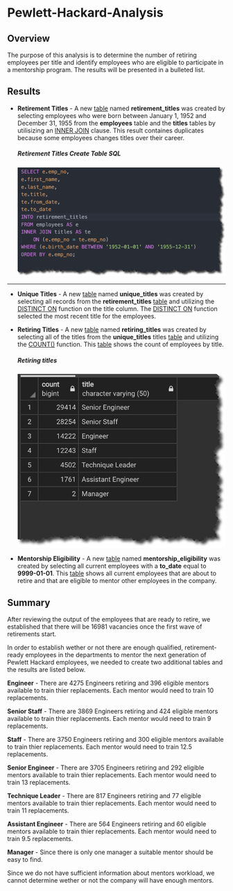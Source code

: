 # Pewlett-Hackard-Analysis

## Overview
The purpose of this analysis is to determine the number of retiring employees per title and identify employees who are eligible to participate in a mentorship program. The results will be presented in a bulleted list.

## Results

* **Retirement Titles** - A new [table](https://w3resource.com/PostgreSQL/create-table.php) named **retirement_titles** was created by selecting employees who were born between January 1, 1952 and December 31, 1955 from the **employees** table and the **titles** tables by utilisizing an [INNER JOIN](https://www.w3resource.com/PostgreSQL/postgresql-inner-join.php) clause.  This result containes duplicates because some employees changes titles over their career.

  ##### Retirement Titles Create Table SQL
  ![image_name](https://github.com/jh2010/Pewlett-Hackard-Analysis/blob/master/images/retirement_titles_create_table_sql.png)
---
* **Unique Titles** - A new [table](https://w3resource.com/PostgreSQL/create-table.php) named **unique_titles** was created by selecting all records from the **retirement_titles** [table](https://w3resource.com/PostgreSQL/create-table.php) and utilizing the [DISTINCT ON](https://www.geekytidbits.com/postgres-distinct-on/)  function on the title column.  The [DISTINCT ON](https://www.geekytidbits.com/postgres-distinct-on/) function selected the most recent title for the employees.

* **Retiring Titles** - A new [table](https://w3resource.com/PostgreSQL/create-table.php) named **retiring_titles** was created by selecting all of the titles from the **unique_titles** titles [table](https://w3resource.com/PostgreSQL/create-table.php) and utilizing the [COUNT()](https://w3resource.com/PostgreSQL/postgresql-count-function.php) function.  This [table](https://w3resource.com/PostgreSQL/create-table.php) shows the count of employees by title.

  ##### Retiring titles
  ![image_name](https://github.com/jh2010/Pewlett-Hackard-Analysis/blob/master/images/retiring_employees_title_count.png)

* **Mentorship Eligibility** - A new [table](https://w3resource.com/PostgreSQL/create-table.php) named **mentorship_eligibility** was created by selecting all current employees with a **to_date** equal to **9999-01-01**.  This [table](https://w3resource.com/PostgreSQL/create-table.php) shows all current employees that are about to retire and that are eligible to mentor other employees in the company.


## Summary
After reviewing the output of the employees that are ready to retire, we established that there will be 16981 vacancies once the first wave of retirements start.

In order to establish wether or not there are enough qualified, retirement-ready employees in the departments to mentor the next generation of Pewlett Hackard employees, we needed to create two additional tables and the results are listed below.

**Engineer** - There are 4275 Engineers retiring and 396 eligible mentors available to train thier replacements.  Each mentor would need to train 10 replacements.

**Senior Staff** - There are 3869 Engineers retiring and 424 eligible mentors available to train thier replacements.  Each mentor would need to train 9 replacements.

**Staff** - There are 3750 Engineers retiring and 300 eligible mentors available to train thier replacements.  Each mentor would need to train 12.5 replacements.

**Senior Engineer** - There are 3705 Engineers retiring and 292 eligible mentors available to train thier replacements.  Each mentor would need to train 13 replacements.

**Technique Leader** - There are 817 Engineers retiring and 77 eligible mentors available to train thier replacements.  Each mentor would need to train 11 replacements.

**Assistant Engineer** - There are 564 Engineers retiring and 60 eligible mentors available to train thier replacements.  Each mentor would need to train 9.5 replacements.

**Manager** - Since there is only one manager a suitable mentor should be easy to find.

Since we do not have sufficient information about mentors workload, we cannot determine wether or not the company will have enough mentors.
